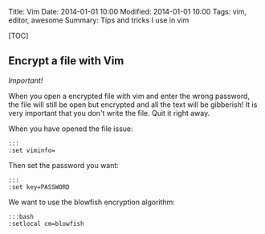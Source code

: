 Title: Vim
Date: 2014-01-01 10:00
Modified: 2014-01-01 10:00
Tags: vim, editor, awesome
Summary: Tips and tricks I use in vim

[TOC]

## Encrypt a file with Vim

*Important!*

When you open a encrypted file with vim and enter the wrong password, the file will still be open but encrypted and all the text will be gibberish! It is very important that you don't write the file. Quit it right away.

When you have opened the file issue:

    :::
    :set viminfo=

Then set the password you want:

    :::
    :set key=PASSWORD

We want to use the blowfish encryption algorithm:

    :::bash
    :setlocal cm=blowfish
